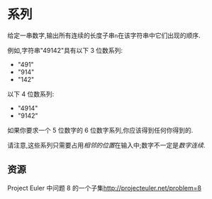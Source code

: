 # 系列

给定一串数字,输出所有连续的长度子串`n`在该字符串中它们出现的顺序.

例如,字符串"49142"具有以下 3 位数系列:

- "491"
- "914"
- "142"

以下 4 位数系列:

- "4914"
- "9142"

如果你要求一个 5 位数字的 6 位数字系列,你应该得到任何你得到的.

请注意,这些系列只需要占用*相邻的位置*在输入中;数字不一定是*数字连续*.

[help-page]: https://exercism.io/tracks/rust/learning
[modules]: https://doc.rust-lang.org/book/2018-edition/ch07-00-modules.html
[cargo]: https://doc.rust-lang.org/book/2018-edition/ch14-00-more-about-cargo.html
[rust-tests]: https://doc.rust-lang.org/book/2018-edition/ch11-02-running-tests.html

## 资源

Project Euler 中问题 8 的一个子集<http://projecteuler.net/problem=8>
